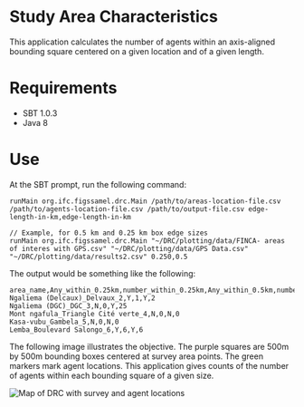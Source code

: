 # Study Area Characteristics

This application calculates the number of agents within an axis-aligned bounding square centered on a given location and of a given length.

# Requirements

- SBT 1.0.3
- Java 8

# Use

At the SBT prompt, run the following command:

```
runMain org.ifc.figssamel.drc.Main /path/to/areas-location-file.csv /path/to/agents-location-file.csv /path/to/output-file.csv edge-length-in-km,edge-length-in-km

// Example, for 0.5 km and 0.25 km box edge sizes
runMain org.ifc.figssamel.drc.Main "~/DRC/plotting/data/FINCA- areas of interes with GPS.csv" "~/DRC/plotting/data/GPS Data.csv" "~/DRC/plotting/data/results2.csv" 0.250,0.5
```

The output would be something like the following:

```csv
area_name,Any_within_0.25km,number_within_0.25km,Any_within_0.5km,number_within_0.5km
Ngaliema (Delcaux)_Delvaux_2,Y,1,Y,2
Ngaliema (DGC)_DGC_3,N,0,Y,25
Mont ngafula_Triangle Cité verte_4,N,0,N,0
Kasa-vubu_Gambela_5,N,0,N,0
Lemba_Boulevard Salongo_6,Y,6,Y,6
```

The following image illustrates the objective. The purple squares are 500m by 500m bounding boxes centered at survey area points. The green markers mark agent locations. This application gives counts of the number of agents within each bounding square of a given size.

![Map of DRC with survey and agent locations](https://user-images.githubusercontent.com/2116061/33957947-156cc588-e011-11e7-9505-c2a0b8443fef.png)
